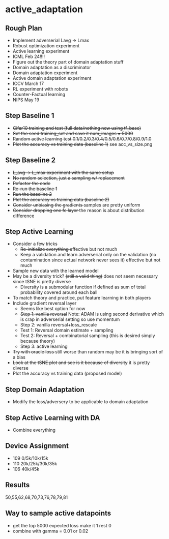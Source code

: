 # active_adaptation
## Rough Plan
- Implement adverserial Lavg -> Lmax
- Robust optimization experiment
- Active learning experiment
- ICML Feb 24!!!!
- Figure out the theory part of domain adaptation stuff
- Domain adaptation as a discriminator
- Domain adaptation experiment
- Active domain adaptation experiment
- ICCV March 17
- RL experiment with robots
- Counter-Factual learning
- NIPS May 19

## Step Baseline 1
- <del>Cifar10 training and test (full data/nothing new using tf_base)</del>
- <del>Set the seed training_set and save it num_images = 5000</del>
- <del>Random active learning test 0.1/0.2/0.3/0.4/0.5/0.6/0.7/0.8/0.9/1.0</del>
- <del>Plot the accuracy vs training data (baseline 1)</del> see acc_vs_size.png

## Step Baseline 2
- <del>L_avg -> L_max experiment with the same setup </del>
- <del>No random selection, just a sampling w/ replacement </del>
- <del>Refactor the code</del>
- <del>Re-run the baseline 1</del>
- <del> Run the baseline 2 </del>
- <del> Plot the accuracy vs training data (baseline 2) </del>
- <del> Consider unbiasing the gradients </del> samples are pretty uniform
- <del> Consider dropping one fc layer </del> the reason is about distribution difference

## Step Active Learning
- Consider a few tricks
    - <del> Re-initialize everything </del> effective but not much
    - <dek> Keep a validation and learn adverserial only on the validation (no contamination since actual network never sees it) </del> effective but not much
- Sample new data with the learned model
- May be a diversity trick? <del>(still a valid thing)</del> does not seem necessary since tSNE is pretty diverse
    - Diversity is a submodular function if defined as sum of total probability covered around each ball
- To match theory and practice, put feature learning in both players
- Include gradient reversal layer
    - Seems like best option for now
    - <del>Step 1: vanilla reversal</del> Note: ADAM is using second derivative which is crap in adverserial setting so use momentum
    - Step 2: vanilla reversal+loss_rescale
    - Test 1: Reversal domain estimate + sampling
    - Test 2: Reversal + combinatorial sampling (this is desired simply because theory)
    - Step 3: active learning
- <del> Try with oracle loss </del> still worse than random may be it is bringing sort of a bias
- <del> Look at the tSNE plot and see is it because of diversity</del> it is pretty diverse
- Plot the accuracy vs training data (proposed model)

## Step Domain Adaptation
- Modify the loss/adversery to be applicable to domain adaptation

## Step Active Learning with DA
- Combine everything

## Device Assignment
- 109 0/5k/10k/15k
- 110 20k/25k/30k/35k
- 106 40k/45k

## Results
50,55,62,68,70,73,76,78,79,81

## Way to sample active datapoints
- get the top 5000 expected loss make it 1 rest 0
- combine with gamma = 0.01 or 0.02


